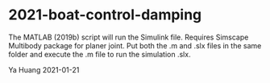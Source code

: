 # 2021-boat-control-damping
The MATLAB (2019b) script will run the Simulink file.
Requires Simscape Multibody package for planer joint.
Put both the .m and .slx files in the same folder and execute the .m file to run the simulation .slx.

Ya Huang 2021-01-21
